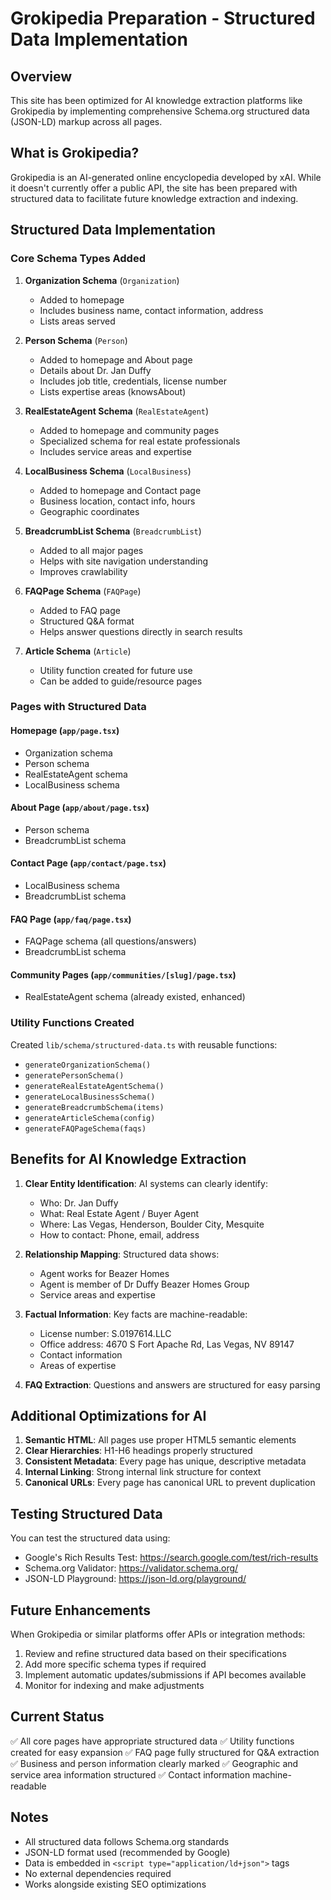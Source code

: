 # Grokipedia Preparation - Structured Data Implementation

## Overview

This site has been optimized for AI knowledge extraction platforms like Grokipedia by implementing comprehensive Schema.org structured data (JSON-LD) markup across all pages.

## What is Grokipedia?

Grokipedia is an AI-generated online encyclopedia developed by xAI. While it doesn't currently offer a public API, the site has been prepared with structured data to facilitate future knowledge extraction and indexing.

## Structured Data Implementation

### Core Schema Types Added

1. **Organization Schema** (`Organization`)
   - Added to homepage
   - Includes business name, contact information, address
   - Lists areas served

2. **Person Schema** (`Person`)
   - Added to homepage and About page
   - Details about Dr. Jan Duffy
   - Includes job title, credentials, license number
   - Lists expertise areas (knowsAbout)

3. **RealEstateAgent Schema** (`RealEstateAgent`)
   - Added to homepage and community pages
   - Specialized schema for real estate professionals
   - Includes service areas and expertise

4. **LocalBusiness Schema** (`LocalBusiness`)
   - Added to homepage and Contact page
   - Business location, contact info, hours
   - Geographic coordinates

5. **BreadcrumbList Schema** (`BreadcrumbList`)
   - Added to all major pages
   - Helps with site navigation understanding
   - Improves crawlability

6. **FAQPage Schema** (`FAQPage`)
   - Added to FAQ page
   - Structured Q&A format
   - Helps answer questions directly in search results

7. **Article Schema** (`Article`)
   - Utility function created for future use
   - Can be added to guide/resource pages

### Pages with Structured Data

#### Homepage (`app/page.tsx`)
- Organization schema
- Person schema
- RealEstateAgent schema
- LocalBusiness schema

#### About Page (`app/about/page.tsx`)
- Person schema
- BreadcrumbList schema

#### Contact Page (`app/contact/page.tsx`)
- LocalBusiness schema
- BreadcrumbList schema

#### FAQ Page (`app/faq/page.tsx`)
- FAQPage schema (all questions/answers)
- BreadcrumbList schema

#### Community Pages (`app/communities/[slug]/page.tsx`)
- RealEstateAgent schema (already existed, enhanced)

### Utility Functions Created

Created `lib/schema/structured-data.ts` with reusable functions:
- `generateOrganizationSchema()`
- `generatePersonSchema()`
- `generateRealEstateAgentSchema()`
- `generateLocalBusinessSchema()`
- `generateBreadcrumbSchema(items)`
- `generateArticleSchema(config)`
- `generateFAQPageSchema(faqs)`

## Benefits for AI Knowledge Extraction

1. **Clear Entity Identification**: AI systems can clearly identify:
   - Who: Dr. Jan Duffy
   - What: Real Estate Agent / Buyer Agent
   - Where: Las Vegas, Henderson, Boulder City, Mesquite
   - How to contact: Phone, email, address

2. **Relationship Mapping**: Structured data shows:
   - Agent works for Beazer Homes
   - Agent is member of Dr Duffy Beazer Homes Group
   - Service areas and expertise

3. **Factual Information**: Key facts are machine-readable:
   - License number: S.0197614.LLC
   - Office address: 4670 S Fort Apache Rd, Las Vegas, NV 89147
   - Contact information
   - Areas of expertise

4. **FAQ Extraction**: Questions and answers are structured for easy parsing

## Additional Optimizations for AI

1. **Semantic HTML**: All pages use proper HTML5 semantic elements
2. **Clear Hierarchies**: H1-H6 headings properly structured
3. **Consistent Metadata**: Every page has unique, descriptive metadata
4. **Internal Linking**: Strong internal link structure for context
5. **Canonical URLs**: Every page has canonical URL to prevent duplication

## Testing Structured Data

You can test the structured data using:
- Google's Rich Results Test: https://search.google.com/test/rich-results
- Schema.org Validator: https://validator.schema.org/
- JSON-LD Playground: https://json-ld.org/playground/

## Future Enhancements

When Grokipedia or similar platforms offer APIs or integration methods:
1. Review and refine structured data based on their specifications
2. Add more specific schema types if required
3. Implement automatic updates/submissions if API becomes available
4. Monitor for indexing and make adjustments

## Current Status

✅ All core pages have appropriate structured data
✅ Utility functions created for easy expansion
✅ FAQ page fully structured for Q&A extraction
✅ Business and person information clearly marked
✅ Geographic and service area information structured
✅ Contact information machine-readable

## Notes

- All structured data follows Schema.org standards
- JSON-LD format used (recommended by Google)
- Data is embedded in `<script type="application/ld+json">` tags
- No external dependencies required
- Works alongside existing SEO optimizations

